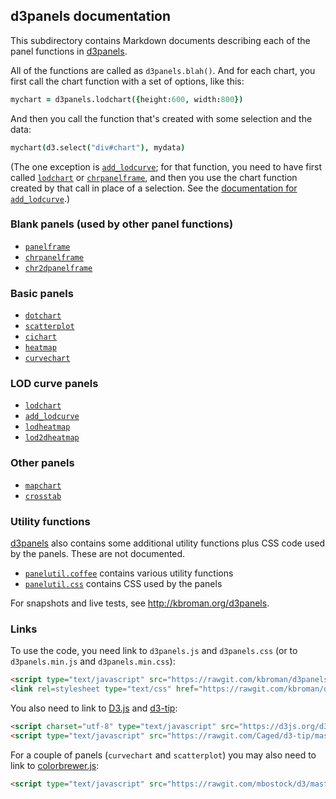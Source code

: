 ## d3panels documentation

This subdirectory contains Markdown documents describing each of the
panel functions in [d3panels](http://kbroman.org/d3panels).

All of the functions are called as `d3panels.blah()`. And for each
chart, you first call the chart function with a set of options, like
this:

```coffeescript
mychart = d3panels.lodchart({height:600, width:800})
```

And then you call the function that's created with some selection and
the data:

```coffeescript
mychart(d3.select("div#chart"), mydata)
```

(The one exception is [`add_lodcurve`](add_lodcurve.md); for that
function, you need to have first called [`lodchart`](lodchart.md) or
[`chrpanelframe`](chrpanelframe.md), and then you use the chart
function created by that call in place of a selection. See the
[documentation for `add_lodcurve`](add_lodcurve.md).)


### Blank panels (used by other panel functions)

- [`panelframe`](panelframe.md)
- [`chrpanelframe`](chrpanelframe.md)
- [`chr2dpanelframe`](chr2dpanelframe.md)

### Basic panels

- [`dotchart`](dotchart.md)
- [`scatterplot`](scatterplot.md)
- [`cichart`](cichart.md)
- [`heatmap`](heatmap.md)
- [`curvechart`](curvechart.md)

### LOD curve panels

- [`lodchart`](lodchart.md)
- [`add_lodcurve`](add_lodcurve.md)
- [`lodheatmap`](lodheatmap)
- [`lod2dheatmap`](lod2dheatmap)

### Other panels

- [`mapchart`](mapchart.md)
- [`crosstab`](crosstab.md)

### Utility functions

[d3panels](http://kbroman.org/d3panels) also contains some additional
utility functions plus CSS code used by the panels. These are not
documented.

- [`panelutil.coffee`](https://github.com/kbroman/d3panels/blob/master/src/panelutil.coffee)
  contains various utility functions
- [`panelutil.css`](https://github.com/kbroman/d3panels/blob/master/src/panelutil.css)
  contains CSS used by the panels

For snapshots and live tests, see <http://kbroman.org/d3panels>.

### Links

To use the code, you need link to `d3panels.js` and `d3panels.css` (or
to `d3panels.min.js` and `d3panels.min.css`):

```html
<script type="text/javascript" src="https://rawgit.com/kbroman/d3panels/master/d3panels.js"></script>
<link rel=stylesheet type="text/css" href="https://rawgit.com/kbroman/d3panels/master/d3panels.css">
```

You also need to link to [D3.js](https://d3js.org) and
[d3-tip](https://github.com/Caged/d3-tip):

```html
<script charset="utf-8" type="text/javascript" src="https://d3js.org/d3.v3.min.js"></script>
<script type="text/javascript" src="https://rawgit.com/Caged/d3-tip/master/index.js"></script>
```

For a couple of panels (`curvechart` and `scatterplot`) you may also need
to link to [colorbrewer.js](https://github.com/mbostock/d3/blob/master/lib/colorbrewer/colorbrewer.js):

```html
<script type="text/javascript" src="https://rawgit.com/mbostock/d3/master/lib/colorbrewer/colorbrewer.js"></script>
```
